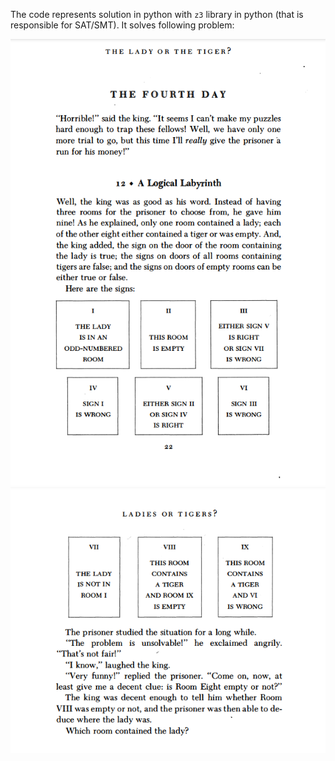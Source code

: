 The code represents solution in python with `z3` library in python (that is responsible for SAT/SMT).
It solves following  problem:

![](image1.png)
![](image2.png)